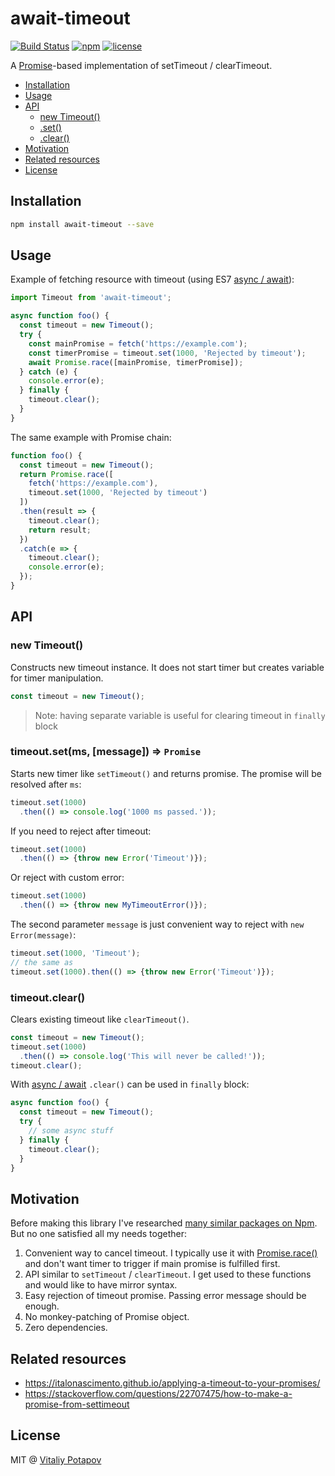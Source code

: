 # await-timeout

[![Build Status](https://travis-ci.org/vitalets/await-timeout.svg?branch=master)](https://travis-ci.org/vitalets/await-timeout)
[![npm](https://img.shields.io/npm/v/await-timeout.svg)](https://www.npmjs.com/package/await-timeout)
[![license](https://img.shields.io/npm/l/await-timeout.svg)](https://www.npmjs.com/package/await-timeout)

A [Promise]-based implementation of setTimeout / clearTimeout.

* [Installation](#installation)
* [Usage](#usage)
* [API](#api)
  * [new Timeout()](#api)
  * [.set()](#api)
  * [.clear()](#api)
* [Motivation](#motivation)
* [Related resources](#related-resources)
* [License](#license)

## Installation
```bash
npm install await-timeout --save
```

## Usage
Example of fetching resource with timeout (using ES7 [async / await]): 
```js
import Timeout from 'await-timeout';

async function foo() {
  const timeout = new Timeout();
  try {
    const mainPromise = fetch('https://example.com');
    const timerPromise = timeout.set(1000, 'Rejected by timeout');
    await Promise.race([mainPromise, timerPromise]);
  } catch (e) {
    console.error(e);
  } finally {
    timeout.clear();
  }
}
```
The same example with Promise chain:
```js
function foo() {
  const timeout = new Timeout();
  return Promise.race([
    fetch('https://example.com'), 
    timeout.set(1000, 'Rejected by timeout')
  ])
  .then(result => {
    timeout.clear();
    return result;
  })
  .catch(e => {
    timeout.clear();
    console.error(e);
  });
}
```

## API
### new Timeout()
Constructs new timeout instance. It does not start timer but creates variable for timer manipulation.
```js
const timeout = new Timeout();
```
> Note: having separate variable is useful for clearing timeout in `finally` block 

### timeout.set(ms, [message]) ⇒ `Promise`
Starts new timer like `setTimeout()` and returns promise. The promise will be resolved after `ms`:
```js
timeout.set(1000)
  .then(() => console.log('1000 ms passed.'));
```
If you need to reject after timeout:
```js
timeout.set(1000)
  .then(() => {throw new Error('Timeout')});
```
Or reject with custom error:
```js
timeout.set(1000)
  .then(() => {throw new MyTimeoutError()});
```
The second parameter `message` is just convenient way to reject with `new Error(message)`:
```js
timeout.set(1000, 'Timeout');
// the same as
timeout.set(1000).then(() => {throw new Error('Timeout')});
```

### timeout.clear()
Clears existing timeout like `clearTimeout()`.
```js
const timeout = new Timeout();
timeout.set(1000)
  .then(() => console.log('This will never be called!'));
timeout.clear();
```
With [async / await] `.clear()` can be used in `finally` block:
```js
async function foo() {
  const timeout = new Timeout();
  try {
    // some async stuff
  } finally {
    timeout.clear();
  }
}
```

## Motivation
Before making this library I've researched [many similar packages on Npm](https://www.npmjs.com/search?q=promise%20timeout).
But no one satisfied all my needs together:

1. Convenient way to cancel timeout. I typically use it with [Promise.race()] and don't want timer to trigger
   if main promise is fulfilled first.
2. API similar to `setTimeout` / `clearTimeout`. I get used to these functions and would like to have mirror syntax.
3. Easy rejection of timeout promise. Passing error message should be enough.
4. No monkey-patching of Promise object.
5. Zero dependencies.

## Related resources
* https://italonascimento.github.io/applying-a-timeout-to-your-promises/
* https://stackoverflow.com/questions/22707475/how-to-make-a-promise-from-settimeout

## License
MIT @ [Vitaliy Potapov](https://github.com/vitalets)

[Promise]: https://developer.mozilla.org/en/docs/Web/JavaScript/Reference/Global_Objects/Promise
[Promise.race()]: https://developer.mozilla.org/en-US/docs/Web/JavaScript/Reference/Global_Objects/Promise/race
[async / await]: https://developer.mozilla.org/en-US/docs/Web/JavaScript/Reference/Statements/async_function
